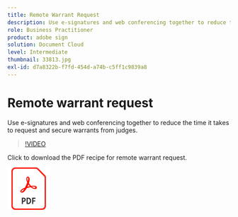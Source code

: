 ```yaml
---
title: Remote Warrant Request
description: Use e-signatures and web conferencing together to reduce the time it takes to request and secure warrants from judges
role: Business Practitioner
product: adobe sign
solution: Document Cloud
level: Intermediate
thumbnail: 33813.jpg
exl-id: d7a8322b-f7fd-454d-a74b-c5ff1c9839a8
---
```

# Remote warrant request

Use e-signatures and web conferencing together to reduce the time it takes to request and secure warrants from judges.

>[!VIDEO](https://video.tv.adobe.com/v/33813?hidetitle=true)

Click to download the PDF recipe for remote warrant request.

[![Download PDF Recipe](../assets/acrobat_PDF_96.png)](../assets/UseCaseRecipe-EN-Remote-Warrant-Request.pdf)

